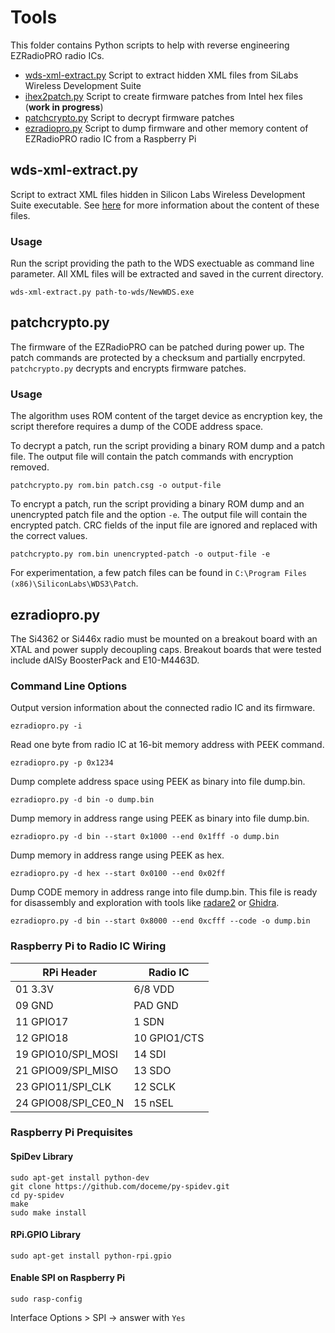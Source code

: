 # Tools

This folder contains Python scripts to help with reverse engineering EZRadioPRO radio ICs.

- [wds-xml-extract.py](#wds-xml-extractpy) Script to extract hidden XML files from SiLabs Wireless Development Suite
- [ihex2patch.py](ihex2patch.py) Script to create firmware patches from Intel hex files (**work in progress**)
- [patchcrypto.py](#patchcryptopy) Script to decrypt firmware patches
- [ezradiopro.py](#ezradiopropy) Script to dump firmware and other memory content of EZRadioPRO radio IC from a Raspberry Pi

## wds-xml-extract.py

Script to extract XML files hidden in Silicon Labs Wireless Development Suite executable.
See [here](../docs/wds-xml-docs.md) for more information about the content of these files.

### Usage

Run the script providing the path to the WDS exectuable as command line parameter. All XML files will be extracted and saved in the current directory.

~~~~
wds-xml-extract.py path-to-wds/NewWDS.exe
~~~~

## patchcrypto.py

The firmware of the EZRadioPRO can be patched during power up. The patch commands are protected by a checksum and partially encrpyted. `patchcrypto.py` decrypts and encrypts firmware patches.

### Usage

The algorithm uses ROM content of the target device as encryption key, the script therefore requires a dump of the CODE address space.

To decrypt a patch, run the script providing a binary ROM dump and a patch file. The output file will contain the patch commands with encryption removed.

~~~~
patchcrypto.py rom.bin patch.csg -o output-file
~~~~

To encrypt a patch, run the script providing a binary ROM dump and an unencrypted patch file and the option `-e`. The output file will contain the encrypted patch. CRC fields of the input file are ignored and replaced with the correct values.

~~~~
patchcrypto.py rom.bin unencrypted-patch -o output-file -e
~~~~

For experimentation, a few patch files can be found in `C:\Program Files (x86)\SiliconLabs\WDS3\Patch`.

## ezradiopro.py

The Si4362 or Si446x radio must be mounted on a breakout board with an XTAL and power supply decoupling caps.
Breakout boards that were tested include dAISy BoosterPack and E10-M4463D.

### Command Line Options

Output version information about the connected radio IC and its firmware.
~~~~
ezradiopro.py -i
~~~~

Read one byte from radio IC at 16-bit memory address with PEEK command.
~~~~
ezradiopro.py -p 0x1234
~~~~

Dump complete address space using PEEK as binary into file dump.bin.
~~~~
ezradiopro.py -d bin -o dump.bin
~~~~

Dump memory in address range using PEEK as binary into file dump.bin.
~~~~
ezradiopro.py -d bin --start 0x1000 --end 0x1fff -o dump.bin
~~~~

Dump memory in address range using PEEK as hex.
~~~~
ezradiopro.py -d hex --start 0x0100 --end 0x02ff
~~~~

Dump CODE memory in address range into file dump.bin. This file is ready for
disassembly and exploration with tools like [radare2](https://www.radare.org)
or [Ghidra](https://ghidra-sre.org/).
~~~~
ezradiopro.py -d bin --start 0x8000 --end 0xcfff --code -o dump.bin
~~~~

### Raspberry Pi to Radio IC Wiring

|RPi Header|Radio IC|
|----|----|
|01 3.3V|6/8 VDD|
|09 GND|PAD GND|
|11 GPIO17|1 SDN|
|12 GPIO18|10 GPIO1/CTS|
|19 GPIO10/SPI_MOSI|14 SDI|
|21 GPIO09/SPI_MISO|13 SDO|
|23 GPIO11/SPI_CLK|12 SCLK|
|24 GPIO08/SPI_CE0_N|15 nSEL|

### Raspberry Pi Prequisites

#### SpiDev Library

~~~~
sudo apt-get install python-dev
git clone https://github.com/doceme/py-spidev.git
cd py-spidev
make
sudo make install
~~~~

#### RPi.GPIO Library

~~~~
sudo apt-get install python-rpi.gpio
~~~~

#### Enable SPI on Raspberry Pi

~~~~
sudo rasp-config
~~~~

Interface Options > SPI -> answer with `Yes`
